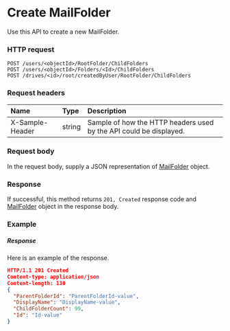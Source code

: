# Create MailFolder

Use this API to create a new MailFolder.
### HTTP request
```http
POST /users/<objectId>/RootFolder/ChildFolders
POST /users/<objectId>/Folders/<Id>/ChildFolders
POST /drives/<id>/root/createdByUser/RootFolder/ChildFolders

```
### Request headers
| Name       | Type | Description|
|:---------------|:--------|:----------|
| X-Sample-Header  | string  | Sample of how the HTTP headers used by the API could be displayed.|

### Request body
In the request body, supply a JSON representation of [MailFolder](../resources/mailfolder.md) object.


### Response
If successful, this method returns `201, Created` response code and [MailFolder](../resources/mailfolder.md) object in the response body.

### Example
##### Response
Here is an example of the response.
```json
HTTP/1.1 201 Created
Content-type: application/json
Content-length: 130
{
  "ParentFolderId": "ParentFolderId-value",
  "DisplayName": "DisplayName-value",
  "ChildFolderCount": 99,
  "Id": "Id-value"
}
```

<!-- uuid: ee78c46e-b2fc-472e-bc46-9ddc31fb7171
2015-10-09 16:05:02 UTC -->